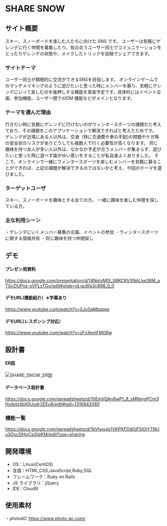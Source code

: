 # SHARE SNOW

## サイト概要

スキー、スノーボードを楽しむ人たちに向けた SNS です。
ユーザーは気軽にゲレンデに行く仲間を募集したり、気の合うユーザー同士でコミュニケーションをとったりゲレンデの状態や、メイクしたトリックを投稿でシェアできます。

### サイトテーマ

ユーザー同士が積極的に交流ができるSNSを目指します。
オンラインゲームでのマッチメイキングのように遊びたいと思った時にメンバーを募り、気軽にゲレンデにいって楽しむのを後押しする機能を実装予定です。具体的にはイベント企画、参加機能、ユーザー間でのDM 機能などがメインとなります。

### テーマを選んだ理由

行きたい時に気軽にゲレンデに行けないのがウィンタースポーツの課題だと考えており、その課題をこのアプリケーションで解消できればと考えたためです。
ゲレンデが近場にある人以外は、交通（特に交通費や車の手配)の問題やケガ等の安全状のリスクがありどうしても複数人で行く必要性が高くなります。
同じ趣味を持つ友人が多い人以外は、なかなか予定が合うメンバーが集まらず、遊びたいと思った時に遊べず歯がゆい思いをすることが私自身よくありました。
そこで、オンラインで一緒にウィンタースポーツを楽しむメンバーを気軽に募ることができれば、上記の課題が解決できるのではないかと考え、今回のテーマを選びました。

### ターゲットユーザ

スキー、スノーボードを趣味とする全ての方。
一緒に趣味を楽しむ仲間を探している方。

### 主な利用シーン

・ゲレンデにいくメンバー募集の企画、イベントの参加
・ウィンタースポーツに関する情報共有
・同じ趣味を持つ仲間探し

## デモ

#### プレゼン用資料
https://docs.google.com/presentation/d/14NplvM0I_SRKCRVSNALke38M_aTGcDUPnz-xVFLzTGo/edit#slide=id.gc6fa3c898_0_0

#### デモURL(機能紹介）※字幕あり
https://www.youtube.com/watch?v=SJo0aMbppjw

#### デモURL(レスポンシブ対応）
https://www.youtube.com/watch?v=zFxXemFM09w


## 設計書

#### ER図
![SHARE_SNOW_ER図](https://user-images.githubusercontent.com/67654114/102649733-12790200-41ad-11eb-84c7-485d4d57ae6c.jpg)

#### データベース設計書
https://docs.google.com/spreadsheets/d/10EmVQAn6wP1_8_sMNmgPCm3Hvikdz4bII0Uqdr2EEu8/edit#gid=1316942085

### 機能一覧
https://docs.google.com/spreadsheets/d/1bVIxouIg1VKPKFDdGjF5IGjYTNUu3OvcDHjxCpSibKM/edit?usp=sharing

## 開発環境

- OS：Linux(CentOS)
- 言語：HTML,CSS,JavaScript,Ruby,SQL
- フレームワーク：Ruby on Rails
- JS ライブラリ：jQuery
- IDE : Cloud9 

## 使用素材

・photoAC https://www.photo-ac.com/
